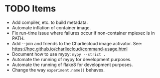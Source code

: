 # TODO Items
- Add compiler, etc. to build metadata.
- Automate inflation of container image.
- Fix run-time issue where failures occur if non-container mpiexec is in PATH.
- Add --join and friends to the Charliecloud image activator.
  See: https://hpc.github.io/charliecloud/command-usage.html
- Document how to use mypy: ```mypy --strict .```
- Automate the running of mypy for development purposes.
- Automate the running of flake8 for development purposes.
- Change  the way ```experiment.name()``` behaves.
